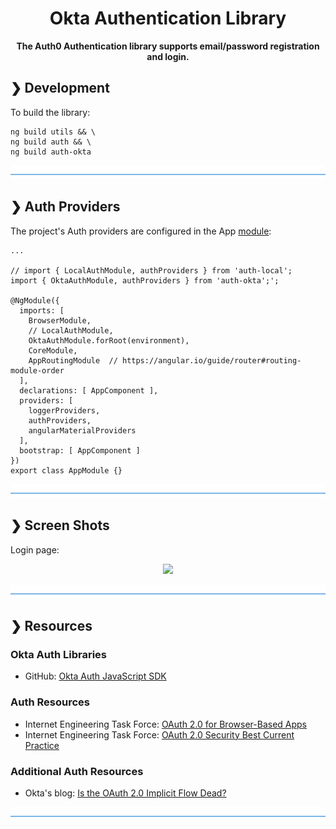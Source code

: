 <h1 align="center">Okta Authentication Library</h1>

<p align="center">
  <b>The Auth0 Authentication library supports email/password registration and login.</b></br>
</p>

## ❯ Development

To build the library:

```
ng build utils && \
ng build auth && \
ng build auth-okta
```

![divider](../../divider.png)

## ❯ Auth Providers

The project's Auth providers are configured in the App [module](https://github.com/Robinyo/serendipity/blob/master/src/app/app.module.ts):

```
...

// import { LocalAuthModule, authProviders } from 'auth-local';
import { OktaAuthModule, authProviders } from 'auth-okta';';

@NgModule({
  imports: [
    BrowserModule,
    // LocalAuthModule,
    OktaAuthModule.forRoot(environment),
    CoreModule,
    AppRoutingModule  // https://angular.io/guide/router#routing-module-order
  ],
  declarations: [ AppComponent ],
  providers: [
    loggerProviders,
    authProviders,
    angularMaterialProviders
  ],
  bootstrap: [ AppComponent ]
})
export class AppModule {}
```

![divider](../../divider.png)

## ❯ Screen Shots

Login page:

<p align="center">
  <img src="https://github.com/Robinyo/serendipity/blob/master/screen-shots/okta-login.png">
</p>

![divider](../../divider.png)

## ❯ Resources

### Okta Auth Libraries

* GitHub: [Okta Auth JavaScript SDK](https://github.com/okta/okta-auth-js)

### Auth Resources

* Internet Engineering Task Force: [OAuth 2.0 for Browser-Based Apps](https://datatracker.ietf.org/doc/draft-ietf-oauth-browser-based-apps/)
* Internet Engineering Task Force: [OAuth 2.0 Security Best Current Practice](https://datatracker.ietf.org/doc/draft-ietf-oauth-security-topics/)

### Additional Auth Resources

* Okta's blog: [Is the OAuth 2.0 Implicit Flow Dead?](https://developer.okta.com/blog/2019/05/01/is-the-oauth-implicit-flow-dead)

![divider](../../divider.png)
